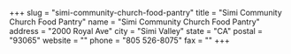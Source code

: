 +++
slug = "simi-community-church-food-pantry"
title = "Simi Community Church Food Pantry"
name = "Simi Community Church Food Pantry"
address = "2000 Royal Ave"
city = "Simi Valley"
state = "CA"
postal = "93065"
website = ""
phone = "805 526-8075"
fax = ""
+++
